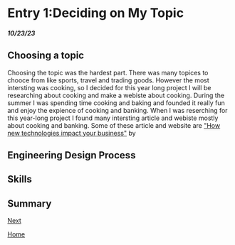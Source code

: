 # Entry 1:Deciding on My Topic
##### 10/23/23
## Choosing a topic
Choosing the topic was the hardest part. There was many topices to chooce from like sports, travel and trading goods. However the most intersting was cooking, so I decided for this year long project I will be researching about cooking and make a webiste about cooking. During the summer I was spending time cooking and baking and founded it really fun and enjoy the expience of cooking and banking. When I was reserching for this year-long project I found many intersting article and webiste mostly about cooking and banking. Some of these article and website are ["How new technologies impact your business"]((https://sushantuniversity.edu.in/blog/the-importance-of-cooking-as-a-life-skill/#:~:text=Preparing%20fresh%20foods%20will%20put,of%20your%20family%20and%20friends.)https://sushantuniversity.edu.in/blog/the-importance-of-cooking-as-a-life-skill/#:~:text=Preparing%20fresh%20foods%20will%20put,of%20your%20family%20and%20friends.) by 



## Engineering Design Process


## Skills











## Summary
[Next](entry02.md)

[Home](../README.md)
